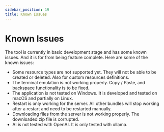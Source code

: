 ```yaml
---
sidebar_position: 19
title: Known Issues
---
```


# Known Issues

The tool is currently in basic development stage and has some known issues. And
it is for from being feature complete. Here are some of the known issues:

* Some resource types are not supported yet. They will not be able to be created or deleted. Also for custom resources definitions.
* The terminal emulation is not working properly. Copy / Paste, and backspace functionality is to be fixed.
* The application is not tested on Windows. It is developed and tested on macOS and partially on Linux.
* Restart is only working for the server. All other bundles will stop working after a restart and need to be restarted manually. 
* Downloading files from the server is not working properly. The downloaded zip file is corrupted.
* AI is not tested with OpenAI. It is only tested with ollama.
